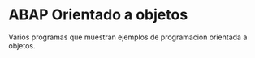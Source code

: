 # ABAP Orientado a objetos
Varios programas que muestran ejemplos de programacion orientada a objetos.

